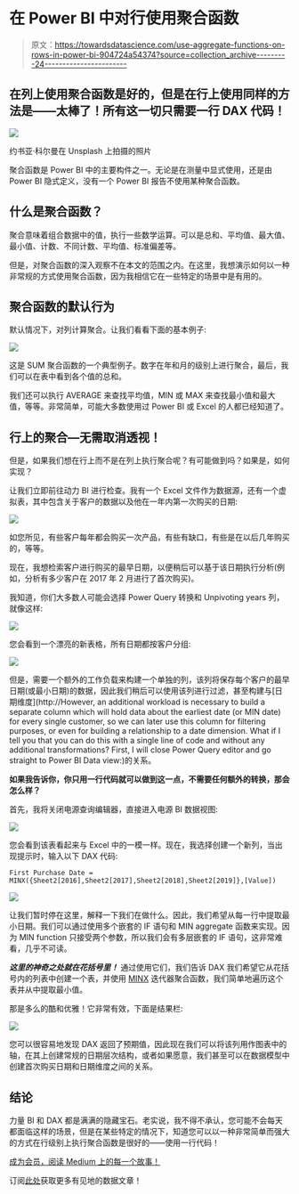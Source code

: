 # 在 Power BI 中对行使用聚合函数

> 原文：<https://towardsdatascience.com/use-aggregate-functions-on-rows-in-power-bi-904724a54374?source=collection_archive---------24----------------------->

## 在列上使用聚合函数是好的，但是在行上使用同样的方法是——太棒了！所有这一切只需要一行 DAX 代码！

![](img/63042dc2948ce65ff940ba13bd0411e9.png)

约书亚·科尔曼在 Unsplash 上拍摄的照片

聚合函数是 Power BI 中的主要构件之一。无论是在测量中显式使用，还是由 Power BI 隐式定义，没有一个 Power BI 报告不使用某种聚合函数。

## 什么是聚合函数？

聚合意味着组合数据中的值，执行一些数学运算。可以是总和、平均值、最大值、最小值、计数、不同计数、平均值、标准偏差等。

但是，对聚合函数的深入观察不在本文的范围之内。在这里，我想演示如何以一种非常规的方式使用聚合函数，因为我相信它在一些特定的场景中是有用的。

## 聚合函数的默认行为

默认情况下，对列计算聚合。让我们看看下面的基本例子:

![](img/63c3c54bfe3bcf5d2da0627ae8a25248.png)

这是 SUM 聚合函数的一个典型例子。数字在年和月的级别上进行聚合，最后，我们可以在表中看到各个值的总和。

我们还可以执行 AVERAGE 来查找平均值，MIN 或 MAX 来查找最小值和最大值，等等。非常简单，可能大多数使用过 Power BI 或 Excel 的人都已经知道了。

## 行上的聚合—无需取消透视！

但是，如果我们想在行上而不是在列上执行聚合呢？有可能做到吗？如果是，如何实现？

让我们立即前往动力 BI 进行检查。我有一个 Excel 文件作为数据源，还有一个虚拟表，其中包含关于客户的数据以及他在一年内第一次购买的日期:

![](img/9550ea52b5b4b0914b1e8e92b37334a5.png)

如您所见，有些客户每年都会购买一次产品，有些有缺口，有些是在以后几年购买的，等等。

现在，我想检索客户进行购买的最早日期，以便稍后可以基于该日期执行分析(例如，分析有多少客户在 2017 年 2 月进行了首次购买)。

我知道，你们大多数人可能会选择 Power Query 转换和 Unpivoting years 列，就像这样:

![](img/8b9331ba2b080a96ed21368f232beab6.png)

您会看到一个漂亮的新表格，所有日期都按客户分组:

![](img/c3c8d7e2bc219716463b98f625a5bfd2.png)

但是，需要一个额外的工作负载来构建一个单独的列，该列将保存每个客户的最早日期(或最小日期)的数据，因此我们稍后可以使用该列进行过滤，甚至构建与[日期维度](http://However, an additional workload is necessary to build a separate column which will hold data about the earliest date (or MIN date) for every single customer, so we can later use this column for filtering purposes, or even for building a relationship to a date dimension.  What if I tell you that you can do this with a single line of code and without any additional transformations?  First, I will close Power Query editor and go straight to Power BI Data view:)的关系。

**如果我告诉你，你只用一行代码就可以做到这一点，不需要任何额外的转换，那会怎么样？**

首先，我将关闭电源查询编辑器，直接进入电源 BI 数据视图:

![](img/a708f92577c9e3623ee77c4f14892182.png)

您会看到该表看起来与 Excel 中的一模一样。现在，我选择创建一个新列，当出现提示时，输入以下 DAX 代码:

```
First Purchase Date = MINX({Sheet2[2016],Sheet2[2017],Sheet2[2018],Sheet2[2019]},[Value])
```

![](img/e548a237a4d615fb3ee0ae3449169099.png)

让我们暂时停在这里，解释一下我们在做什么。因此，我们希望从每一行中提取最小日期。我们可以通过使用多个嵌套的 IF 语句和 MIN aggregate 函数来实现。因为 MIN function 只接受两个参数，所以我们会有多层嵌套的 IF 语句，这非常难看，几乎不可读。

***这里的神奇之处就在花括号里！*** 通过使用它们，我们告诉 DAX 我们希望它从花括号内的列表中创建一个表，并使用 [MINX](https://dax.guide/minx/) 迭代器聚合函数，我们简单地遍历这个表并从中提取最小值。

那是多么的酷和优雅！它非常有效，下面是结果栏:

![](img/7bff041759a0878bf34a90e035853952.png)

您可以很容易地发现 DAX 返回了预期值，因此现在我们可以将该列用作图表中的轴，在其上创建常规的日期层次结构，或者如果愿意，我们甚至可以在数据模型中创建首次购买日期和日期维度之间的关系。

## 结论

力量 BI 和 DAX 都是满满的隐藏宝石。老实说，我不得不承认，您可能不会每天都面临这样的场景，但是在某些特定的情况下，知道您可以以一种非常简单而强大的方式在行级别上执行聚合函数是很好的——使用一行代码！

[成为会员，阅读 Medium 上的每一个故事！](https://datamozart.medium.com/membership)

订阅[此处](http://eepurl.com/gOH8iP)获取更多有见地的数据文章！